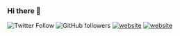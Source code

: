 ### Hi there 👋
![Twitter Follow](https://img.shields.io/twitter/follow/hadrienaka?label=Follow)
![GitHub followers](https://img.shields.io/github/followers/hadrienaka?label=Follow&style=social)
[![website](https://img.shields.io/badge/Website-46b4rt.svg?&style=flat-square&logo=Brave&logoColor=red&link=https://hadrienaka.fr/)](https://hadrienaka.fr/)
[![website](https://img.shields.io/badge/Website-46a2f1.svg?&style=flat-square&logo=Brave&logoColor=red&link=https://hadrienaka.fr/)](https://hadrienaka.fr/)


